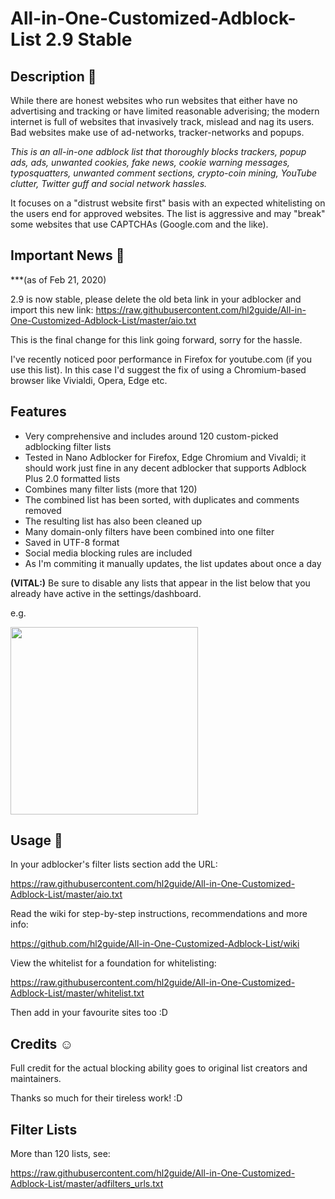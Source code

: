 
# All-in-One-Customized-Adblock-List 2.9 Stable

## Description 📝

While there are honest websites who run websites that either have no advertising and tracking or have limited reasonable adverising; the modern internet is full of websites that invasively track, mislead and nag its users. Bad websites make use of ad-networks, tracker-networks and popups.

_This is an all-in-one adblock list that thoroughly blocks trackers, popup ads, ads, unwanted cookies, fake news, cookie warning messages, typosquatters, unwanted comment sections, crypto-coin mining, YouTube clutter, Twitter guff and social network hassles._

It focuses on a "distrust website first" basis with an expected whitelisting on the users end
for approved websites. The list is aggressive and may "break" some websites that use CAPTCHAs (Google.com and the like).

## Important News 📰

***(as of Feb 21, 2020)

2.9 is now stable, please delete the old beta link in your adblocker and import this new link:
<https://raw.githubusercontent.com/hl2guide/All-in-One-Customized-Adblock-List/master/aio.txt>

This is the final change for this link going forward, sorry for the hassle.

I've recently noticed poor performance in Firefox for youtube.com (if you use this list). In this case I'd suggest the fix of using a Chromium-based browser like Vivialdi, Opera, Edge etc.

## Features

- Very comprehensive and includes around 120 custom-picked adblocking filter lists
- Tested in Nano Adblocker for Firefox, Edge Chromium and Vivaldi; it should work just
fine in any decent adblocker that supports Adblock Plus 2.0 formatted lists
- Combines many filter lists (more that 120)
- The combined list has been sorted, with duplicates and comments removed
- The resulting list has also been cleaned up
- Many domain-only filters have been combined into one filter
- Saved in UTF-8 format
- Social media blocking rules are included
- As I'm commiting it manually updates, the list updates about once a day

**(VITAL:)**
Be sure to disable any lists that appear in the list below that you already have active in
the settings/dashboard.

e.g.

[<img src="https://raw.githubusercontent.com/hl2guide/All-in-One-Customized-Adblock-List/master/Screenshots/example.PNG" width=300>](https://raw.githubusercontent.com/hl2guide/All-in-One-Customized-Adblock-List/master/Screenshots/example.PNG)

## Usage 📣

In your adblocker's filter lists section add the URL:

<https://raw.githubusercontent.com/hl2guide/All-in-One-Customized-Adblock-List/master/aio.txt>

Read the wiki for step-by-step instructions, recommendations and more info:

<https://github.com/hl2guide/All-in-One-Customized-Adblock-List/wiki>

View the whitelist for a foundation for whitelisting:

<https://raw.githubusercontent.com/hl2guide/All-in-One-Customized-Adblock-List/master/whitelist.txt>

Then add in your favourite sites too :D

## Credits ☺️

Full credit for the actual blocking ability goes to original list creators and maintainers.

Thanks so much for their tireless work! :D

## Filter Lists

More than 120 lists, see:

<https://raw.githubusercontent.com/hl2guide/All-in-One-Customized-Adblock-List/master/adfilters_urls.txt>
